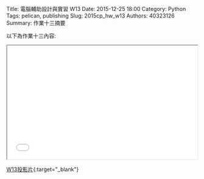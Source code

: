 Title: 電腦輔助設計與實習  W13
Date: 2015-12-25 18:00
Category: Python
Tags: pelican, publishing
Slug: 2015cp_hw_w13
Authors: 40323126
Summary: 作業十三摘要

以下為作業十三內容:

<iframe src="40323126_cp_w13.html" width="500" height="300"></iframe>

[W13投影片](40323126_cp_w13.html){:target="_blank"}




